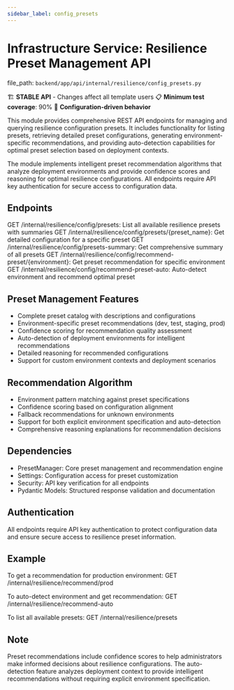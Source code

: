 ```yaml
---
sidebar_label: config_presets
---
```


# Infrastructure Service: Resilience Preset Management API

  file_path: `backend/app/api/internal/resilience/config_presets.py`

🏗️ **STABLE API** - Changes affect all template users
📋 **Minimum test coverage**: 90%
🔧 **Configuration-driven behavior**

This module provides comprehensive REST API endpoints for managing and querying
resilience configuration presets. It includes functionality for listing presets,
retrieving detailed preset configurations, generating environment-specific
recommendations, and providing auto-detection capabilities for optimal preset
selection based on deployment contexts.

The module implements intelligent preset recommendation algorithms that analyze
deployment environments and provide confidence scores and reasoning for optimal
resilience configurations. All endpoints require API key authentication for
secure access to configuration data.

## Endpoints

GET /internal/resilience/config/presets: List all available resilience presets with summaries
GET /internal/resilience/config/presets/{preset_name}: Get detailed configuration for a specific preset
GET /internal/resilience/config/presets-summary: Get comprehensive summary of all presets
GET /internal/resilience/config/recommend-preset/{environment}: Get preset recommendation for specific environment
GET /internal/resilience/config/recommend-preset-auto: Auto-detect environment and recommend optimal preset

## Preset Management Features

- Complete preset catalog with descriptions and configurations
- Environment-specific preset recommendations (dev, test, staging, prod)
- Confidence scoring for recommendation quality assessment
- Auto-detection of deployment environments for intelligent recommendations
- Detailed reasoning for recommended configurations
- Support for custom environment contexts and deployment scenarios

## Recommendation Algorithm

- Environment pattern matching against preset specifications
- Confidence scoring based on configuration alignment
- Fallback recommendations for unknown environments
- Support for both explicit environment specification and auto-detection
- Comprehensive reasoning explanations for recommendation decisions

## Dependencies

- PresetManager: Core preset management and recommendation engine
- Settings: Configuration access for preset customization
- Security: API key verification for all endpoints
- Pydantic Models: Structured response validation and documentation

## Authentication

All endpoints require API key authentication to protect configuration
data and ensure secure access to resilience preset information.

## Example

To get a recommendation for production environment:
GET /internal/resilience/recommend/prod

To auto-detect environment and get recommendation:
GET /internal/resilience/recommend-auto

To list all available presets:
GET /internal/resilience/presets

## Note

Preset recommendations include confidence scores to help administrators
make informed decisions about resilience configurations. The auto-detection
feature analyzes deployment context to provide intelligent recommendations
without requiring explicit environment specification.
